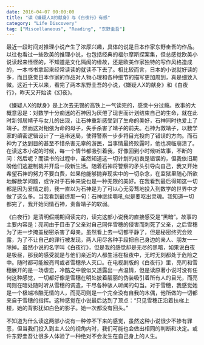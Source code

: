 ```yaml
---
date: 2016-04-07 00:00:00
title: "读《嫌疑人X的献身》与《白夜行》有感"
category: "Life Discovery"
tag: ["Miscellaneous", "Reading", "东野圭吾"]
---
```


最近一段时间对推理小说产生了浓厚兴趣，具体的说是日本作家东野圭吾的作品。以往也看过一些欧美的推理小说，也包括经典的福尔摩斯探案集，但总感觉欧美小说读起来怪怪的，不知道是文化隔阂的缘故，还是欧美作家独特的写作风格造成的，一本书书拿起来经常读读的就读不下去了。相比较而言，日本的小说就好读的多，而且感觉日本作家的作品对人物心理和各种细节的描写更加周到，真是细致入微。这近十天以来，看完了两本东野圭吾的小说，《嫌疑人X的献身》和《白夜行》，昨天又开始读《幻夜》。

《嫌疑人X的献身》是上次去无锡的高铁上一气读完的，感觉十分过瘾。故事的大概意思是：对数学十分痴迷的石神因为厌倦了现世而计划结束自己的生命，就在此时新邻居靖子与女儿的出现，让石神重新感受到了生命的美好，石神同时也爱上了靖子。然而这对相依为命的母子，失手杀害了靖子的前夫。石神为救靖子，以数学家的缜密逻辑设计了一连串迷局，使得警察一步步将目光投向了错误的方向。而石神为了达到目的甚至不惜杀害无辜的游民，当事情最终败露时，他也濒临崩溃了。在读这本小说的时候，每一个情节都吸引着我，好像回到小时候听故事，不断的问：然后呢？而读书的过程中，虽然知道这一切计划的初衷是错误的，但我依旧期盼他们逃避制裁并开启一段新生活。随着石神将警察的矛头引导向自己，我又开始希望石神的努力不要白费，如果他能够抛弃现实中的一切杂念，在监狱里随心所欲地解数学问题，或许对于石神来说也是一种无限的美好。在我看到最后得知这一切都是因为爱情之前，我一直以为石神是为了可以心无旁骛地投入到数学的世界中才做了这么多。当我看到最终那一句：石神继续嘶吼,似是要呕出灵魂。我知道一切都完了，我开始同情石神，责备靖子的软弱。

《白夜行》是清明假期期间读完的，读完这部小说我的直接感受是“黑暗”。故事的主要内容是：亮司由于目击了父亲对自己同伴雪穗的侵害而刺死了父亲，之后雪穗为了进一步掩盖秘密杀害了母亲。虽然看上去一切都平静了，但是秘密终究会败露，为了不让自己的罪行被发现，两人用尽各种手段把自己身边的亲人、朋友一一除掉。虽然小说的名字叫《白夜行》，但是我的感觉却是无尽的黑暗，如果说白夜是极昼，那我的感受就是与他们亲近的人都生活在极夜中，无时无刻都处于危险之中。随时都可能被亮司或者雪穗杀人灭口。在电视剧版的《白夜行》里，亮司和雪穗展开的是一场虐恋，冷酷之中貌似又透露出一点温情，但是读原著小说时没有任何这种感觉，一切都好像是雪穗在明处披着靓丽的伪装吸引着所有人的目光，而亮司则在暗处随时听从雪穗的调遣，干尽各种骇人听闻的勾当。对于雪穗，我感觉她是一个极端冷酷无情的人，而亮司则是一个完全没有自我的木偶，他所做的一切都来自于雪穗的指挥。这种感觉在小说最后达到了顶点：“只见雪穗正沿着扶梯上楼，她的背影犹如白色的影子。她一次都没有回头。”

不知道为什么读这两部小说有一种停不下来的感觉，虽然这种小说很少不掺有罪恶，但当我们投入到主人公的视角内时，我们可能也会做出相同的判断和决定。或许东野圭吾让很多人体验了一种绝对不会发生在自己身上的人生。